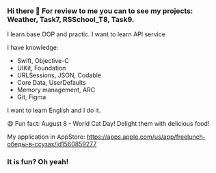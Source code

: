 ### Hi there 👋 For review to me you can to see my projects: Weather, Task7, RSSchool_T8, Task9.

I learn base OOP and practic. I want to learn API service

I have knowledge:

- Swift, Objective-C 
- UIKit, Foundation
- URLSessions, JSON, Codable
- Core Data, UserDefaults
- Memory management, ARC
- Git, Figma

I want to learn English and I do it.

😄 Fun fact: August 8 - World Cat Day! Delight them with delicious food!

My application in AppStore: https://apps.apple.com/us/app/freelunch-обеды-в-ссузах/id1560859277

### It is fun? Oh yeah!
<!--

Here are some ideas to get you started:

- 🔭 I’m currently working on 
- 🌱 I’m currently learning 
- 👯 I’m looking to collaborate on ...
- 🤔 I’m looking for help with ...
- 💬 Ask me about ...
- 📫 How to reach me: ...
- 😄 Pronouns: ...
- ⚡ Fun fact: ...
-->
